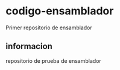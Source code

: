 # codigo-ensamblador
Primer repositorio de ensamblador

## informacion
repositorio de prueba de ensamblador
